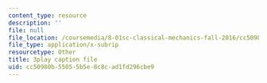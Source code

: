 ```yaml
---
content_type: resource
description: ''
file: null
file_location: /coursemedia/8-01sc-classical-mechanics-fall-2016/cc50980b55055b5e8c8cad1fd296cbe9_uo86ir31pn0.vtt
file_type: application/x-subrip
resourcetype: Other
title: 3play caption file
uid: cc50980b-5505-5b5e-8c8c-ad1fd296cbe9
---
```

